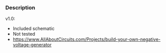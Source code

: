 ### Description

v1.0:
- Included schematic
- Not tested
- https://www.AllAboutCircuits.com/Projects/build-your-own-negative-voltage-generator
